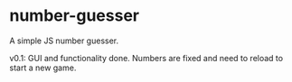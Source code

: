 # number-guesser
A simple JS number guesser.

v0.1: GUI and functionality done. Numbers are fixed and need to reload to start a new game.
